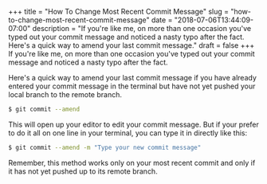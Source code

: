 +++
title = "How To Change Most Recent Commit Message"
slug = "how-to-change-most-recent-commit-message"
date = "2018-07-06T13:44:09-07:00"
description = "If you're like me, on more than one occasion you've typed out your commit message and noticed a nasty typo after the fact. Here's a quick way to amend your last commit message."
draft = false
+++
If you're like me, on more than one occasion you've typed out your commit message and noticed a nasty typo after the fact.

Here's a quick way to amend your last commit message if you have already entered your commit message in the terminal but have not yet pushed your local branch to the remote branch.

```bash
$ git commit --amend
```

This will open up your editor to edit your commit message. But if your prefer to do it all on one line in your terminal, you can type it in directly like this:

```bash
$ git commit --amend -m "Type your new commit message"
```

Remember, this method works only on your most recent commit and only if it has not yet pushed up to its remote branch.
